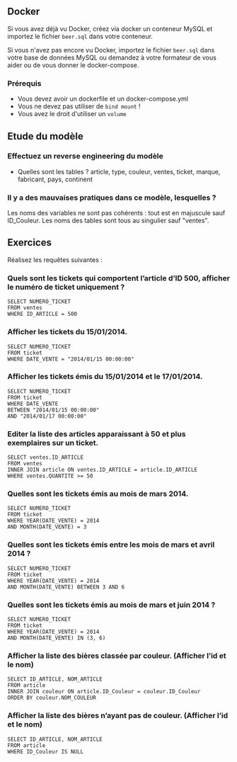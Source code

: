 ## Docker

Si vous avez déjà vu Docker, créez via docker un conteneur MySQL et importez le fichier `beer.sql` dans votre conteneur.

Si vous n'avez pas encore vu Docker, importez le fichier `beer.sql` dans votre base de données MySQL ou demandez à votre
formateur de vous aider ou de vous donner le docker-compose.

### Prérequis

- Vous devez avoir un dockerfile et un docker-compose.yml
- Vous ne devez pas utiliser de `bind mount` !
- Vous avez le droit d'utiliser un `volume`

## Etude du modèle

### Effectuez un reverse engineering du modèle

- Quelles sont les tables ?
article, type, couleur, ventes, ticket, marque, fabricant, pays, continent

### Il y a des mauvaises pratiques dans ce modèle, lesquelles ?
Les noms des variables ne sont pas cohérents : tout est en majuscule sauf ID_Couleur.
Les noms des tables sont tous au singulier sauf "ventes".

## Exercices

Réalisez les requêtes suivantes :

### Quels sont les tickets qui comportent l’article d’ID 500, afficher le numéro de ticket uniquement ?

```mysql
SELECT NUMERO_TICKET
FROM ventes
WHERE ID_ARTICLE = 500
```

### Afficher les tickets du 15/01/2014.

```mysql
SELECT NUMERO_TICKET
FROM ticket
WHERE DATE_VENTE = "2014/01/15 00:00:00"
```

### Afficher les tickets émis du 15/01/2014 et le 17/01/2014.

```mysql
SELECT NUMERO_TICKET
FROM ticket
WHERE DATE_VENTE
BETWEEN "2014/01/15 00:00:00"
AND "2014/01/17 00:00:00"
```

### Editer la liste des articles apparaissant à 50 et plus exemplaires sur un ticket.

```mysql
SELECT ventes.ID_ARTICLE
FROM ventes
INNER JOIN article ON ventes.ID_ARTICLE = article.ID_ARTICLE
WHERE ventes.QUANTITE >= 50
```

### Quelles sont les tickets émis au mois de mars 2014.

```mysql
SELECT NUMERO_TICKET
FROM ticket
WHERE YEAR(DATE_VENTE) = 2014
AND MONTH(DATE_VENTE) = 3
```

### Quelles sont les tickets émis entre les mois de mars et avril 2014 ?

```mysql
SELECT NUMERO_TICKET
FROM ticket
WHERE YEAR(DATE_VENTE) = 2014
AND MONTH(DATE_VENTE) BETWEEN 3 AND 6
```

### Quelles sont les tickets émis au mois de mars et juin 2014 ?

```mysql
SELECT NUMERO_TICKET
FROM ticket
WHERE YEAR(DATE_VENTE) = 2014
AND MONTH(DATE_VENTE) IN (3, 6)
```

### Afficher la liste des bières classée par couleur. (Afficher l’id et le nom)

```mysql
SELECT ID_ARTICLE, NOM_ARTICLE
FROM article
INNER JOIN couleur ON article.ID_Couleur = couleur.ID_Couleur
ORDER BY couleur.NOM_COULEUR
```

### Afficher la liste des bières n’ayant pas de couleur. (Afficher l’id et le nom)

```mysql
SELECT ID_ARTICLE, NOM_ARTICLE
FROM article
WHERE ID_Couleur IS NULL
```